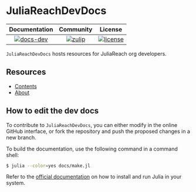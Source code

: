 # JuliaReachDevDocs

| **Documentation** | **Community** | **License** |
|:-----------------:|:-------------:|:-----------:|
| [![docs-dev][dev-img]][dev-url] | [![zulip][chat-img]][chat-url] | [![license][lic-img]][lic-url] |

[dev-img]: https://img.shields.io/badge/docs-latest-blue.svg
[dev-url]: https://juliareach.github.io/JuliaReachDevDocs.jl/dev/
[chat-img]: https://img.shields.io/badge/zulip-join_chat-brightgreen.svg
[chat-url]: https://julialang.zulipchat.com/#narrow/stream/278609-juliareach
[lic-img]: https://img.shields.io/github/license/mashape/apistatus.svg
[lic-url]: https://github.com/JuliaReach/JuliaReachDevDocs.jl/blob/master/LICENSE

`JuliaReachDevDocs` hosts resources for JuliaReach org developers.

## Resources

- [Contents](https://juliareach.github.io/JuliaReachDevDocs/latest/#Contents-1)
- [About](https://juliareach.github.io/JuliaReachDevDocs/latest/about/)

## How to edit the dev docs

To contribute to `JuliaReachDevDocs`, you can either modify in the online GitHub
interface, or fork the repository and push the proposed changes in a new branch.

To build the documentation, use the following command in a command shell:

```bash
$ julia --color=yes docs/make.jl
```

Refer to the [official documentation](https://julialang.org/downloads) on how to
install and run Julia in your system.
